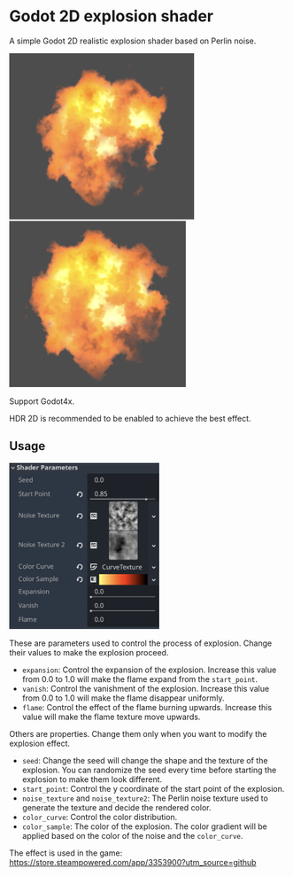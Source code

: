# Godot 2D explosion shader
A simple Godot 2D realistic explosion shader based on Perlin noise.

<img src="Sample.png" alt="Sample" height="300"><img src="Sample2.png" alt="Sample2" height="300">

Support Godot4x.

HDR 2D is recommended to be enabled to achieve the best effect.

## Usage
<img src="Parameter.png" alt="Parameter" height="300">

These are parameters used to control the process of explosion. Change their values to make the explosion proceed.

- `expansion`: Control the expansion of the explosion. Increase this value from 0.0 to 1.0 will make the flame expand from the `start_point`.
- `vanish`: Control the vanishment of the explosion. Increase this value from 0.0 to 1.0 will make the flame disappear uniformly.
- `flame`: Control the effect of the flame burning upwards. Increase this value will make the flame texture move upwards.

Others are properties. Change them only when you want to modify the explosion effect.

- `seed`: Change the seed will change the shape and the texture of the explosion. You can randomize the seed every time before starting the explosion to make them look different.
- `start_point`: Control the y coordinate of the start point of the explosion.
- `noise_texture` and `noise_texture2`: The Perlin noise texture used to generate the texture and decide the rendered color.
- `color_curve`: Control the color distribution.
- `color_sample`: The color of the explosion. The color gradient will be applied based on the color of the noise and the `color_curve`.

The effect is used in the game: https://store.steampowered.com/app/3353900?utm_source=github
